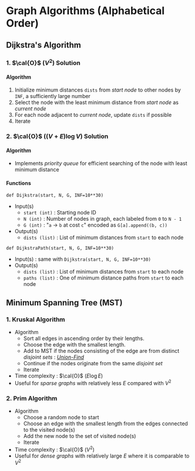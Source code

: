 # **Graph Algorithms (Alphabetical Order)**

## **Dijkstra's Algorithm**
### **1. $\cal{O}$ $(V^2)$ Solution**
#### **Algorithm**
1. Initialize minimum distances `dists` from *start node* to other nodes by `INF`, a sufficiently large number
2. Select the node with the least minimum distance from *start node* as *current node*
3. For each node adjacent to *current node*, update `dists` if possible
4. Iterate

### **2. $\cal{O}$ $((V + E) \log V)$ Solution**
#### **Algorithm**
* Implements *priority queue* for efficient searching of the node with least minimum distance

#### **Functions**
`def Dijkstra(start, N, G, INF=10**30)`
* Input(s)
  * `start (int)` : Starting node ID
  * `N (int)` : Number of nodes in graph, each labeled from `0` to `N - 1`
  * `G (int)` : "`a` $\rightarrow$ `b` at cost `c`" encoded as `G[a].append((b, c))`
* Output(s)
  * `dists (list)` : List of minimum distances from `start` to each node

`def DijkstraPath(start, N, G, INF=10**30)`
* Input(s) : same with `Dijkstra(start, N, G, INF=10**30)`
* Output(s)
  * `dists (list)` : List of minimum distances from `start` to each node
  * `paths (list)` : One of minimum distance paths from `start` to each node


## **Minimum Spanning Tree (MST)**
### **1. Kruskal Algorithm**
* Algorithm
  * Sort all edges in ascending order by their lengths.
  * Choose the edge with the smallest length.
  * Add to MST if the nodes consisting of the edge are from distinct *disjoint sets* : *<u>Union-Find</u>*
  * Continue if the nodes originate from the same *disjoint set*
  * Iterate
* Time complexity : $\cal{O}$ $(E \log E)$
* Useful for *sparse graphs* with relatively less $E$ compared with $V^2$

### **2. Prim Algorithm**
* Algorithm
  * Choose a random node to start
  * Choose an edge with the smallest length from the edges connected to the visited node(s)
  * Add the new node to the set of visited node(s)
  * Iterate
* Time complexity : $\cal{O}$ $(V^2)$
* Useful for *dense graphs* with relatively large $E$ where it is comparable to $V^2$



